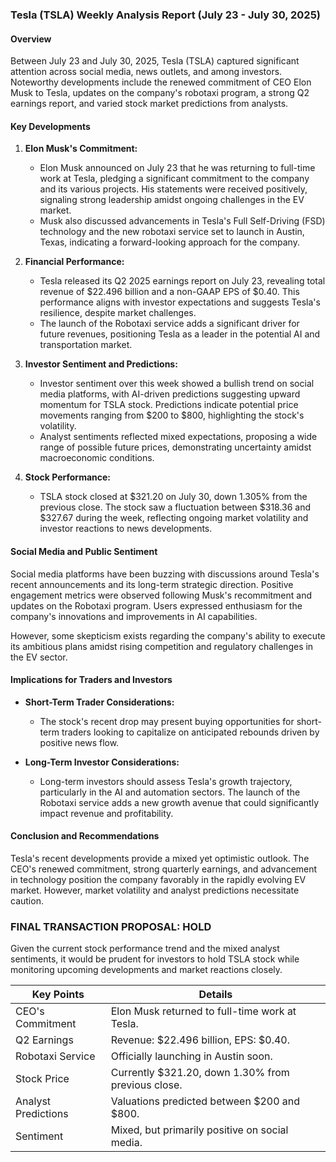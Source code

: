 ### Tesla (TSLA) Weekly Analysis Report (July 23 - July 30, 2025)

#### Overview
Between July 23 and July 30, 2025, Tesla (TSLA) captured significant attention across social media, news outlets, and among investors. Noteworthy developments include the renewed commitment of CEO Elon Musk to Tesla, updates on the company's robotaxi program, a strong Q2 earnings report, and varied stock market predictions from analysts.

#### Key Developments

1. **Elon Musk's Commitment:**
   - Elon Musk announced on July 23 that he was returning to full-time work at Tesla, pledging a significant commitment to the company and its various projects. His statements were received positively, signaling strong leadership amidst ongoing challenges in the EV market.
   - Musk also discussed advancements in Tesla's Full Self-Driving (FSD) technology and the new robotaxi service set to launch in Austin, Texas, indicating a forward-looking approach for the company.

2. **Financial Performance:**
   - Tesla released its Q2 2025 earnings report on July 23, revealing total revenue of $22.496 billion and a non-GAAP EPS of $0.40. This performance aligns with investor expectations and suggests Tesla's resilience, despite market challenges.
   - The launch of the Robotaxi service adds a significant driver for future revenues, positioning Tesla as a leader in the potential AI and transportation market.

3. **Investor Sentiment and Predictions:**
   - Investor sentiment over this week showed a bullish trend on social media platforms, with AI-driven predictions suggesting upward momentum for TSLA stock. Predictions indicate potential price movements ranging from $200 to $800, highlighting the stock's volatility.
   - Analyst sentiments reflected mixed expectations, proposing a wide range of possible future prices, demonstrating uncertainty amidst macroeconomic conditions.

4. **Stock Performance:**
   - TSLA stock closed at $321.20 on July 30, down 1.305% from the previous close. The stock saw a fluctuation between $318.36 and $327.67 during the week, reflecting ongoing market volatility and investor reactions to news developments.

#### Social Media and Public Sentiment
Social media platforms have been buzzing with discussions around Tesla's recent announcements and its long-term strategic direction. Positive engagement metrics were observed following Musk's recommitment and updates on the Robotaxi program. Users expressed enthusiasm for the company's innovations and improvements in AI capabilities.

However, some skepticism exists regarding the company's ability to execute its ambitious plans amidst rising competition and regulatory challenges in the EV sector.

#### Implications for Traders and Investors
- **Short-Term Trader Considerations:**
  - The stock's recent drop may present buying opportunities for short-term traders looking to capitalize on anticipated rebounds driven by positive news flow.
  
- **Long-Term Investor Considerations:**
  - Long-term investors should assess Tesla's growth trajectory, particularly in the AI and automation sectors. The launch of the Robotaxi service adds a new growth avenue that could significantly impact revenue and profitability.

#### Conclusion and Recommendations
Tesla's recent developments provide a mixed yet optimistic outlook. The CEO's renewed commitment, strong quarterly earnings, and advancement in technology position the company favorably in the rapidly evolving EV market. However, market volatility and analyst predictions necessitate caution.

### FINAL TRANSACTION PROPOSAL: **HOLD**

Given the current stock performance trend and the mixed analyst sentiments, it would be prudent for investors to hold TSLA stock while monitoring upcoming developments and market reactions closely.

| Key Points                             | Details                                          |
|---------------------------------------|--------------------------------------------------|
| CEO's Commitment                       | Elon Musk returned to full-time work at Tesla.  |
| Q2 Earnings                           | Revenue: $22.496 billion, EPS: $0.40.           |
| Robotaxi Service                      | Officially launching in Austin soon.            |
| Stock Price                           | Currently $321.20, down 1.30% from previous close. |
| Analyst Predictions                   | Valuations predicted between $200 and $800.    |
| Sentiment                             | Mixed, but primarily positive on social media.  |